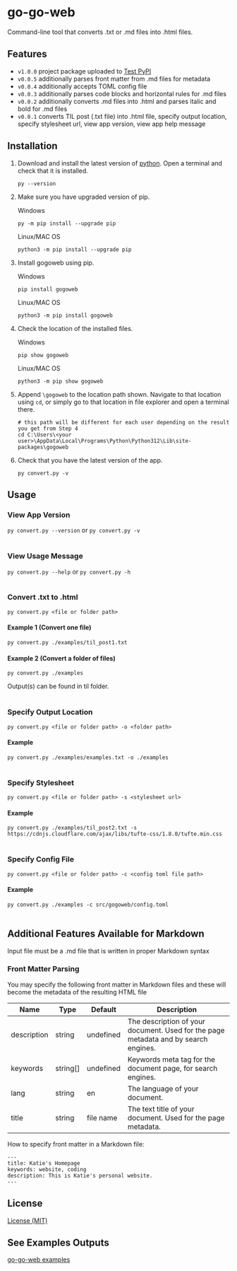 # go-go-web

Command-line tool that converts .txt or .md files into .html files.

## Features

- `v1.0.0` project package uploaded to [Test PyPI](https://test.pypi.org/project/gogoweb/)
- `v0.0.5` additionally parses front matter from .md files for metadata
- `v0.0.4` additionally accepts TOML config file
- `v0.0.3` additionally parses code blocks and horizontal rules for .md files
- `v0.0.2` additionally converts .md files into .html and parses italic and bold for .md files
- `v0.0.1` converts TIL post (.txt file) into .html file, specify output location, specify stylesheet url, view app version, view app help message

## Installation

1. Download and install the latest version of [python](https://www.python.org/downloads/). Open a terminal and check that it is installed.

   `py --version`

2. Make sure you have upgraded version of pip.

   Windows
   ```
   py -m pip install --upgrade pip
   ```

   Linux/MAC OS
   ```
   python3 -m pip install --upgrade pip
   ```

3. Install gogoweb using pip.

   Windows
   ```
   pip install gogoweb
   ```

   Linux/MAC OS
   ```
   python3 -m pip install gogoweb
   ```

4. Check the location of the installed files.

   Windows
   ```
   pip show gogoweb
   ```

   Linux/MAC OS
   ```
   python3 -m pip show gogoweb
   ```

5. Append `\gogoweb` to the location path shown. Navigate to that location using `cd`, or simply go to that location in file explorer and open a terminal there.

   ```
   # this path will be different for each user depending on the result you get from Step 4
   cd C:\Users\<your user>\AppData\Local\Programs\Python\Python312\Lib\site-packages\gogoweb
   ```

6. Check that you have the latest version of the app.

   `py convert.py -v`

## Usage

### View App Version

`py convert.py --version` or `py convert.py -v`
</br></br>

### View Usage Message

`py convert.py --help` or `py convert.py -h`
</br></br>

### Convert .txt to .html

`py convert.py <file or folder path>`

#### Example 1 (Convert one file)
`py convert.py ./examples/til_post1.txt`

#### Example 2 (Convert a folder of files)
`py convert.py ./examples`

Output(s) can be found in til folder.
</br></br>

### Specify Output Location

`py convert.py <file or folder path> -o <folder path>`

#### Example
`py convert.py ./examples/examples.txt -o ./examples`
</br></br>

### Specify Stylesheet

`py convert.py <file or folder path> -s <stylesheet url>`

#### Example
`py convert.py ./examples/til_post2.txt -s https://cdnjs.cloudflare.com/ajax/libs/tufte-css/1.8.0/tufte.min.css`
</br></br>

### Specify Config File

`py convert.py <file or folder path> -c <config toml file path>`

#### Example
`py convert.py ./examples -c src/gogoweb/config.toml`
</br></br>

## Additional Features Available for Markdown

Input file must be a .md file that is written in proper Markdown syntax

### Front Matter Parsing

You may specify the following front matter in Markdown files and these will become the metadata of the resulting HTML file

| **Name**    | **Type** | **Default** | **Description**                                                                     |
|-------------|----------|-------------|-------------------------------------------------------------------------------------|
| description | string   | undefined   | The description of your document. Used for the page metadata and by search engines. |
| keywords    | string[] | undefined   | Keywords meta tag for the document page, for search engines.                        |
| lang        | string   | en          | The language of your document.                                                      |
| title       | string   | file name   | The text title of your document. Used for the page metadata.                        |

How to specify front matter in a Markdown file:

```
---
title: Katie's Homepage
keywords: website, coding
description: This is Katie's personal website.
---
```

## License

[License (MIT)](LICENSE.md)

## See Examples Outputs

[go-go-web examples](https://kliu57.github.io/gogoweb/)
